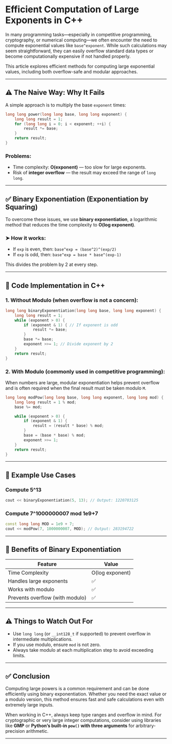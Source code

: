 # Efficient Computation of Large Exponents in C++

In many programming tasks—especially in competitive programming, cryptography, or numerical computing—we often encounter the need to compute exponential values like `base^exponent`. While such calculations may seem straightforward, they can easily overflow standard data types or become computationally expensive if not handled properly.

This article explores efficient methods for computing large exponential values, including both overflow-safe and modular approaches.

---

## ⚠️ The Naive Way: Why It Fails

A simple approach is to multiply the base `exponent` times:

```cpp
long long power(long long base, long long exponent) {
    long long result = 1;
    for (long long i = 0; i < exponent; ++i) {
        result *= base;
    }
    return result;
}
```

### Problems:

* Time complexity: **O(exponent)** — too slow for large exponents.
* Risk of **integer overflow** — the result may exceed the range of `long long`.

---

## ✅ Binary Exponentiation (Exponentiation by Squaring)

To overcome these issues, we use **binary exponentiation**, a logarithmic method that reduces the time complexity to **O(log exponent)**.

### ➤ How it works:

* If `exp` is even, then: `base^exp = (base^2)^(exp/2)`
* If `exp` is odd, then: `base^exp = base * base^(exp-1)`

This divides the problem by 2 at every step.

---

## 🧮 Code Implementation in C++

### 1. **Without Modulo** (when overflow is not a concern):

```cpp
long long binaryExponentiation(long long base, long long exponent) {
    long long result = 1;
    while (exponent > 0) {
        if (exponent & 1) { // If exponent is odd
            result *= base;
        }
        base *= base;
        exponent >>= 1; // Divide exponent by 2
    }
    return result;
}
```

### 2. **With Modulo** (commonly used in competitive programming):

When numbers are large, modular exponentiation helps prevent overflow and is often required when the final result must be taken modulo `M`.

```cpp
long long modPow(long long base, long long exponent, long long mod) {
    long long result = 1 % mod;
    base %= mod;

    while (exponent > 0) {
        if (exponent & 1) {
            result = (result * base) % mod;
        }
        base = (base * base) % mod;
        exponent >>= 1;
    }
    return result;
}
```

---

## 🔢 Example Use Cases

### Compute 5^13

```cpp
cout << binaryExponentiation(5, 13); // Output: 1220703125
```

### Compute 7^1000000007 mod 1e9+7

```cpp
const long long MOD = 1e9 + 7;
cout << modPow(7, 1000000007, MOD); // Output: 283194722
```

---

## 🧠 Benefits of Binary Exponentiation

| Feature                         | Value           |
| ------------------------------- | --------------- |
| Time Complexity                 | O(log exponent) |
| Handles large exponents         | ✅               |
| Works with modulo               | ✅               |
| Prevents overflow (with modulo) | ✅               |

---

## ⚠️ Things to Watch Out For

* Use `long long` (or `__int128_t` if supported) to prevent overflow in intermediate multiplications.
* If you use modulo, ensure `mod` is not zero.
* Always take modulo at each multiplication step to avoid exceeding limits.

---

## ✅ Conclusion

Computing large powers is a common requirement and can be done efficiently using binary exponentiation. Whether you need the exact value or a modulo version, this method ensures fast and safe calculations even with extremely large inputs.

When working in C++, always keep type ranges and overflow in mind. For cryptographic or very large integer computations, consider using libraries like **GMP** or **Python’s built-in `pow()` with three arguments** for arbitrary-precision arithmetic.

---
